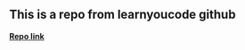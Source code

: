 ## This is a repo from learnyoucode github
[**Repo link**](https://github.com/workshopper/learnyounode)